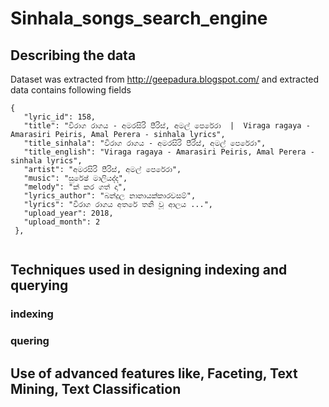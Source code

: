 # Sinhala_songs_search_engine

## Describing the data

Dataset was extracted from http://geepadura.blogspot.com/ and extracted data contains following fields

```
{
   "lyric_id": 158,
   "title": "විරාග රාගය - අමරසිරි පීරිස්, අමල් පෙරේරා  |  Viraga ragaya - Amarasiri Peiris, Amal Perera - sinhala lyrics",
   "title_sinhala": "විරාග රාගය - අමරසිරි පීරිස්, අමල් පෙරේරා",
   "title_english": "Viraga ragaya - Amarasiri Peiris, Amal Perera - sinhala lyrics",
   "artist": "අමරසිරි පීරිස්, අමල් පෙරේරා",
   "music": "සුරේෂ් මාලියද්ද",
   "melody": "ක් කර ගත් දා",
   "lyrics_author": "බන්දුල නානායක්කාරවසම්",
   "lyrics": "විරාග රාගය අතරේ තනි වූ ආලය ...",
   "upload_year": 2018,
   "upload_month": 2
 },
 
```
## Techniques used in designing indexing and querying

### indexing

### quering

## Use of advanced features like, Faceting, Text Mining, Text Classification 
